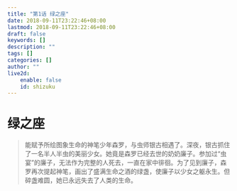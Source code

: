 ```yaml
---
title: "第1话 绿之座"
date: 2018-09-11T23:22:46+08:00
lastmod: 2018-09-11T23:22:46+08:00
draft: false
keywords: []
description: ""
tags: []
categories: []
author: ""
live2d:
    enable: false
    id: shizuku
---
```


<!--more-->
# 绿之座
> 能赋予所绘图象生命的神笔少年森罗，与虫师银古相遇了。深夜，银古抓住了一名半人半虫的美丽少女。她竟是森罗已经去世的奶奶廉子。参加过“虫宴”的廉子，无法作为完整的人死去，一直在家中徘徊。为了见到廉子，森罗再次提起神笔，画出了盛满生命之酒的绿盏，使廉子以少女之躯永生。但碎盏难圆，她已永远失去了人类的生命。



